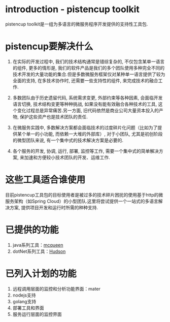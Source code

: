 # introduction - pistencup toolkit
pistencup toolkit是一组为多语言的微服务程序开发提供的支持性工具包.

# pistencup要解决什么
1. 在实际的开发过程中, 我们的技术结构通常是错综复杂的, 不仅包含某单一语言的组件, 更多的情形是, 我们的软件产品是我们的多个团队使用多种完全不同的技术开发的大量功能的集合.但是多数微服务框架仅对某种单一语言提供了较为全面的支持, 在多技术协作时, 还需要一些支持性的组件, 来完成技术的融合工作.

2. 多数团队由于历史遗留代码, 系统需求变更, 外部约束等各种因素, 会面临开发语言切换, 技术结构变更等种种挑战, 如果没有能有效融合各种技术的工具, 这个变化过程总是异常痛苦.另一方面, 旧代码依然是商业公司大量资本投入的产物, 保护这些资产也是技术团队的责任.

3. 在微服务实践中, 多数解决方案都会面临技术的过度碎片化问题（比如为了提供某个单一的小功能, 而依赖一大堆的外部库）, 对于小团队, 尤其是初创阶段的微型团队来说, 有一个集中式的技术解决方案是必要的.

4. 各个服务的开发, 协调, 运行, 部署, 监控等工作, 需要一个集中式的简单解决方案, 来加速和方便较小技术团队的开发、运维工作.

# 这些工具适合谁使用
目前pistencup工具包的目标使用者是被过多的技术碎片困扰的使用基于http的微服务架构（如Spring Cloud）的小型团队.这里将尝试提供一个一站式的多语言解决方案, 提供项目开发和运行时所需的种种支持.

# 已提供的功能
1. java系列工具：[mcqueen](https://github.com/pistencup/mcqueen)
2. dotNet系列工具：[Hudson](https://github.com/pistencup/Hudson)

# 已列入计划的功能
1. 远程调用层面的监控和分析功能界面：mater
2. nodejs支持
3. golang支持
4. 部署工具和界面
5. 服务运行层面的监控界面
